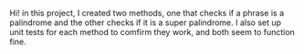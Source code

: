 Hi! in this project, I created two methods, one that checks if a phrase is a palindrome and the other checks if it is a super palindrome. I also set up unit tests for each method to comfirm they work, and both seem to function fine.
